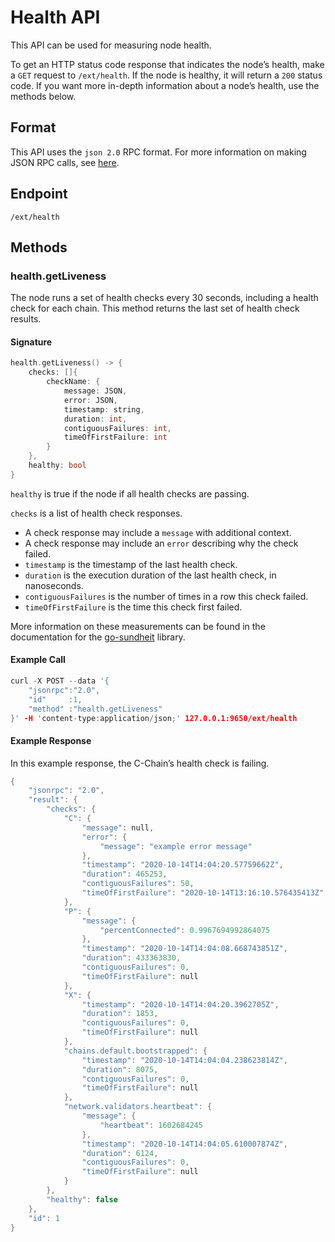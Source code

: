 # Health API

This API can be used for measuring node health.

To get an HTTP status code response that indicates the node’s health, make a `GET` request to `/ext/health`. If the node is healthy, it will return a `200` status code. If you want more in-depth information about a node’s health, use the methods below.

## Format

This API uses the `json 2.0` RPC format. For more information on making JSON RPC calls, see [here](issuing-api-calls.md).

## Endpoint

```text
/ext/health
```

## Methods

### health.getLiveness

The node runs a set of health checks every 30 seconds, including a health check for each chain. This method returns the last set of health check results.

#### **Signature**

```cpp
health.getLiveness() -> {
    checks: []{
        checkName: {
            message: JSON,
            error: JSON,
            timestamp: string,
            duration: int,
            contiguousFailures: int,
            timeOfFirstFailure: int
        }
    },
    healthy: bool
}
```

`healthy` is true if the node if all health checks are passing.

`checks` is a list of health check responses.

* A check response may include a `message` with additional context.
* A check response may include an `error` describing why the check failed.
* `timestamp` is the timestamp of the last health check.
* `duration` is the execution duration of the last health check, in nanoseconds.
* `contiguousFailures` is the number of times in a row this check failed.
* `timeOfFirstFailure` is the time this check first failed.

More information on these measurements can be found in the documentation for the [go-sundheit](https://github.com/AppsFlyer/go-sundheit) library.

#### **Example Call**

```cpp
curl -X POST --data '{
    "jsonrpc":"2.0",
    "id"     :1,
    "method" :"health.getLiveness"
}' -H 'content-type:application/json;' 127.0.0.1:9650/ext/health
```

#### **Example Response**

In this example response, the C-Chain’s health check is failing.

```cpp
{
    "jsonrpc": "2.0",
    "result": {
        "checks": {
            "C": {
                "message": null,
                "error": {
                    "message": "example error message"
                },
                "timestamp": "2020-10-14T14:04:20.57759662Z",
                "duration": 465253,
                "contiguousFailures": 50,
                "timeOfFirstFailure": "2020-10-14T13:16:10.576435413Z"
            },
            "P": {
                "message": {
                    "percentConnected": 0.9967694992864075
                },
                "timestamp": "2020-10-14T14:04:08.668743851Z",
                "duration": 433363830,
                "contiguousFailures": 0,
                "timeOfFirstFailure": null
            },
            "X": {
                "timestamp": "2020-10-14T14:04:20.3962705Z",
                "duration": 1853,
                "contiguousFailures": 0,
                "timeOfFirstFailure": null
            },
            "chains.default.bootstrapped": {
                "timestamp": "2020-10-14T14:04:04.238623814Z",
                "duration": 8075,
                "contiguousFailures": 0,
                "timeOfFirstFailure": null
            },
            "network.validators.heartbeat": {
                "message": {
                    "heartbeat": 1602684245
                },
                "timestamp": "2020-10-14T14:04:05.610007874Z",
                "duration": 6124,
                "contiguousFailures": 0,
                "timeOfFirstFailure": null
            }
        },
        "healthy": false
    },
    "id": 1
}
```

